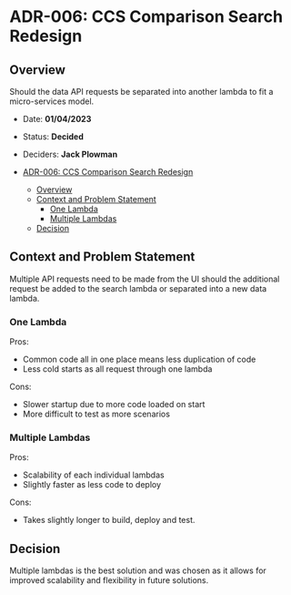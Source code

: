# ADR-006: CCS Comparison Search Redesign

## Overview

Should the data API requests be separated into another lambda to fit a micro-services model.

- Date: **01/04/2023**
- Status: **Decided**
- Deciders: **Jack Plowman**

- [ADR-006: CCS Comparison Search Redesign](#adr-006-ccs-comparison-search-redesign)
  - [Overview](#overview)
  - [Context and Problem Statement](#context-and-problem-statement)
    - [One Lambda](#one-lambda)
    - [Multiple Lambdas](#multiple-lambdas)
  - [Decision](#decision)


## Context and Problem Statement

Multiple API requests need to be made from the UI should the additional request be added to the search lambda or separated into a new data lambda.

### One Lambda

Pros:

- Common code all in one place means less duplication of code
- Less cold starts as all request through one lambda

Cons:

- Slower startup due to more code loaded on start
- More difficult to test as more scenarios

### Multiple Lambdas

Pros:

- Scalability of each individual lambdas
- Slightly faster as less code to deploy

Cons:

- Takes slightly longer to build, deploy and test.

## Decision

Multiple lambdas is the best solution and was chosen as it allows for improved scalability and flexibility in future solutions.
